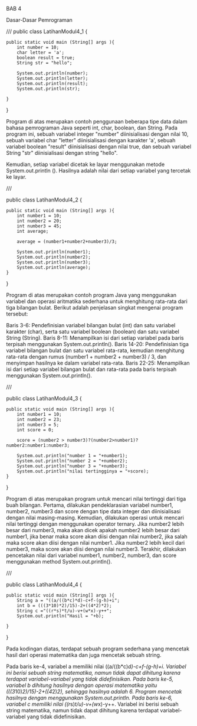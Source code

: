 
BAB 4 

Dasar-Dasar Pemrograman


///
public class LatihanModul4_1 {

    public static void main (String[] args ){
        int number = 10;
        char letter = 'a';
        boolean result = true;
        String str = "hello";
        
        System.out.println(number);
        System.out.println(letter);
        System.out.println(result);
        System.out.println(str);
        
    }
}

Program di atas merupakan contoh penggunaan beberapa tipe data dalam bahasa pemrograman Java seperti int, char, boolean, dan String. Pada program ini, sebuah variabel integer "number" diinisialisasi dengan nilai 10, sebuah variabel char "letter" diinisialisasi dengan karakter 'a', sebuah variabel boolean "result" diinisialisasi dengan nilai true, dan sebuah variabel String "str" diinisialisasi dengan string "hello".

Kemudian, setiap variabel dicetak ke layar menggunakan metode System.out.println (). Hasilnya adalah nilai dari setiap variabel yang tercetak ke layar.

///

public class LatihanModul4_2 {

    public static void main (String[] args ){
        int number1 = 10;
        int number2 = 20;
        int number3 = 45;
        int average;
        
        average = (number1+number2+number3)/3;
        
        System.out.println(number1);
        System.out.println(number2);
        System.out.println(number3);
        System.out.println(average);
    }
}

Program di atas merupakan contoh program Java yang menggunakan variabel dan operasi aritmatika sederhana untuk menghitung rata-rata dari tiga bilangan bulat. Berikut adalah penjelasan singkat mengenai program tersebut:

Baris 3-6: Pendefinisian variabel bilangan bulat (int) dan satu variabel karakter (char), serta satu variabel boolean (boolean) dan satu variabel String (String).
Baris 8-11: Menampilkan isi dari setiap variabel pada baris terpisah menggunakan System.out.println().
Baris 14-20: Pendefinisian tiga variabel bilangan bulat dan satu variabel rata-rata, kemudian menghitung rata-rata dengan rumus (number1 + number2 + number3) / 3, dan menyimpan hasilnya ke dalam variabel rata-rata.
Baris 22-25: Menampilkan isi dari setiap variabel bilangan bulat dan rata-rata pada baris terpisah menggunakan System.out.println().


/// 

public class LatihanModul4_3 {

    public static void main (String[] args ){
        int number1 = 10;
        int number2 = 23;
        int number3 = 5;
        int score = 0;
        
        score = (number2 > number3)?(number2>number1)?number2:number1:number3;
        
        System.out.println("number 1 = "+number1);
        System.out.println("number 2 = "+number2);
        System.out.println("number 3 = "+number3);
        System.out.println("nilai tertingginya = "+score);
    }
}

Program di atas merupakan program untuk mencari nilai tertinggi dari tiga buah bilangan. Pertama, dilakukan pendeklarasian variabel number1, number2, number3 dan score dengan tipe data integer dan diinisialisasi dengan nilai masing-masing. Kemudian, dilakukan operasi untuk mencari nilai tertinggi dengan menggunakan operator ternary. Jika number2 lebih besar dari number3, maka akan dicek apakah number2 lebih besar dari number1, jika benar maka score akan diisi dengan nilai number2, jika salah maka score akan diisi dengan nilai number1. Jika number2 lebih kecil dari number3, maka score akan diisi dengan nilai number3. Terakhir, dilakukan pencetakan nilai dari variabel number1, number2, number3, dan score menggunakan method System.out.println().

/// 

public class LatihanModul4_4 {

    public static void main (String[] args ){
        String a = "((a/((b*c)*d)-c+f-(g-h)+i";
        int b = (((3*10)*2)/15)-2+((4*2)*2);
        String c ="((r*s)*t/u)-v+(w*x)-y++";
        System.out.println("Hasil = "+b);
        
    }
}

Pada kodingan diatas, terdapat sebuah program sederhana yang mencetak hasil dari operasi matematika dan juga mencetak sebuah string.

Pada baris ke-4, variabel a memiliki nilai ((a/((b*c)*d)-c+f-(g-h)+i. Variabel ini berisi sebuah string matematika, namun tidak dapat dihitung karena terdapat variabel-variabel yang tidak didefinisikan.
Pada baris ke-5, variabel b dihitung hasilnya dengan operasi matematika yaitu (((3*10)*2)/15)-2+((4*2)*2), sehingga hasilnya adalah 6. Program mencetak hasilnya dengan menggunakan System.out.println.
Pada baris ke-6, variabel c memiliki nilai ((r*s)*t/u)-v+(w*x)-y++. Variabel ini berisi sebuah string matematika, namun tidak dapat dihitung karena terdapat variabel-variabel yang tidak didefinisikan.
